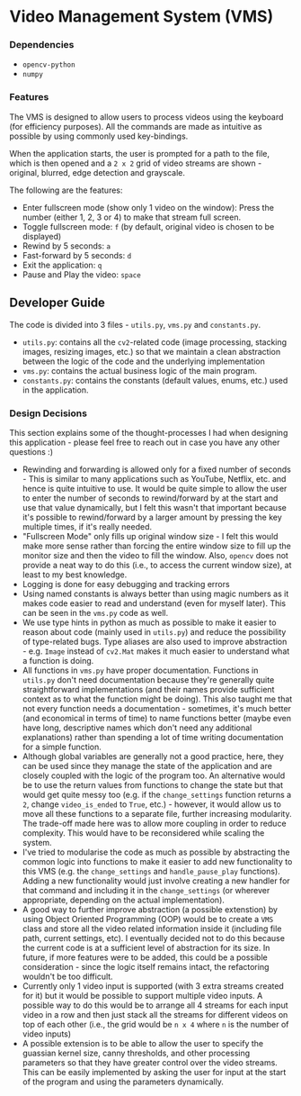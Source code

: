 # Video Management System (VMS)

### Dependencies

- `opencv-python`
- `numpy`

### Features

The VMS is designed to allow users to process videos using the keyboard (for efficiency purposes). All the commands are made as intuitive as possible by using commonly used key-bindings.

When the application starts, the user is prompted for a path to the file, which is then opened and a `2 x 2` grid of video streams are shown - original, blurred, edge detection and grayscale.

The following are the features:

- Enter fullscreen mode (show only 1 video on the window): Press the number (either 1, 2, 3 or 4) to make that stream full screen.
- Toggle fullscreen mode: `f` (by default, original video is chosen to be displayed)
- Rewind by 5 seconds: `a`
- Fast-forward by 5 seconds: `d`
- Exit the application: `q`
- Pause and Play the video: `space`

## Developer Guide

The code is divided into 3 files - `utils.py`, `vms.py` and `constants.py`.

- `utils.py`: contains all the `cv2`-related code (image processing, stacking images, resizing images, etc.) so that we maintain a clean abstraction between the logic of the code and the underlying implementation
- `vms.py`: contains the actual business logic of the main program.
- `constants.py`: contains the constants (default values, enums, etc.) used in the application.

### Design Decisions

This section explains some of the thought-processes I had when designing this application - please feel free to reach out in case you have any other questions :)

- Rewinding and forwarding is allowed only for a fixed number of seconds - This is similar to many applications such as YouTube, Netflix, etc. and hence is quite intuitive to use. It would be quite simple to allow the user to enter the number of seconds to rewind/forward by at the start and use that value dynamically, but I felt this wasn't that important because it's possible to rewind/forward by a larger amount by pressing the key multiple times, if it's really needed.
- "Fullscreen Mode" only fills up original window size - I felt this would make more sense rather than forcing the entire window size to fill up the monitor size and then the video to fill the window. Also, `opencv` does not provide a neat way to do this (i.e., to access the current window size), at least to my best knowledge.
- Logging is done for easy debugging and tracking errors
- Using named constants is always better than using magic numbers as it makes code easier to read and understand (even for myself later). This can be seen in the `vms.py` code as well.
- We use type hints in python as much as possible to make it easier to reason about code (mainly used in `utils.py`) and reduce the possibility of type-related bugs. Type aliases are also used to improve abstraction - e.g. `Image` instead of `cv2.Mat` makes it much easier to understand what a function is doing.
- All functions in `vms.py` have proper documentation. Functions in `utils.py` don't need documentation because they're generally quite straightforward implementations (and their names provide sufficient context as to what the function might be doing). This also taught me that not every function needs a documentation - sometimes, it's much better (and economical in terms of time) to name functions better (maybe even have long, descriptive names which don't need any additional explanations) rather than spending a lot of time writing documentation for a simple function.
- Although global variables are generally not a good practice, here, they can be used since they manage the state of the application and are closely coupled with the logic of the program too. An alternative would be to use the return values from functions to change the state but that would get quite messy too (e.g. if the `change_settings` function returns a `2`, change `video_is_ended` to `True`, etc.) - however, it would allow us to move all these functions to a separate file, further increasing modularity. The trade-off made here was to allow more coupling in order to reduce complexity. This would have to be reconsidered while scaling the system.
- I've tried to modularise the code as much as possible by abstracting the common logic into functions to make it easier to add new functionality to this VMS (e.g. the `change_settings` and `handle_pause_play` functions). Adding a new functionality would just involve creating a new handler for that command and including it in the `change_settings` (or wherever appropriate, depending on the actual implementation).
- A good way to further improve abstraction (a possible extenstion) by using Object Oriented Programming (OOP) would be to create a `VMS` class and store all the video related information inside it (including file path, current settings, etc). I eventually decided not to do this because the current code is at a sufficient level of abstraction for its size. In future, if more features were to be added, this could be a possible consideration - since the logic itself remains intact, the refactoring wouldn't be too difficult.
- Currently only 1 video input is supported (with 3 extra streams created for it) but it would be possible to support multiple video inputs. A possible way to do this would be to arrange all 4 streams for each input video in a row and then just stack all the streams for different videos on top of each other (i.e., the grid would be `n x 4` where `n` is the number of video inputs)
- A possible extension is to be able to allow the user to specify the guassian kernel size, canny thresholds, and other processing parameters so that they have greater control over the video streams. This can be easily implemented by asking the user for input at the start of the program and using the parameters dynamically.
